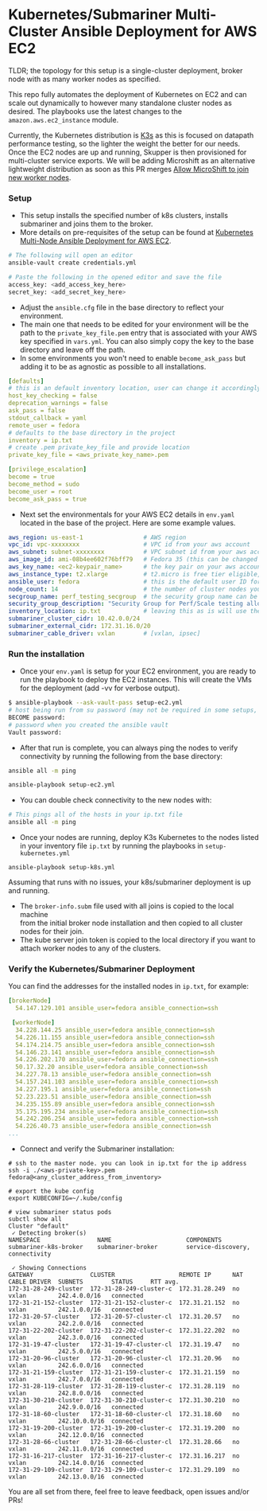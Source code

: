 # Kubernetes/Submariner Multi-Cluster Ansible Deployment for AWS EC2

TLDR; the topology for this setup is a single-cluster deployment, broker node with as many worker nodes as specified.

This repo fully automates the deployment of Kubernetes on EC2 and can scale out dynamically to however
many standalone cluster nodes as desired. The playbooks use the latest changes to the `amazon.aws.ec2_instance` module.

Currently, the Kubernetes distribution is [K3s](https://github.com/k3s-io/k3s) as this is focused on datapath
performance testing, so the lighter the weight the better for our needs. Once the EC2 nodes are up and running, Skupper is 
then provisioned for multi-cluster service exports. We will be adding Microshift as an alternative lightweight 
distribution as soon as this PR merges [Allow MicroShift to join new worker nodes](https://github.com/redhat-et/microshift/pull/471).

### Setup

- This setup installs the specified number of k8s clusters, installs submariner and joins them to the broker.
- More details on pre-requisites of the setup can be found at [Kubernetes Multi-Node Ansible Deployment for AWS EC2](https://github.com/nerdalert/aws-ansible-kubernetes/blob/main/README.md).

```sh
# The following will open an editor
ansible-vault create credentials.yml

# Paste the following in the opened editor and save the file
access_key: <add_access_key_here>
secret_key: <add_secret_key_here>
```

- Adjust the `ansible.cfg` file in the base directory to reflect your environment.
- The main one that needs to be edited for your environment will be the path to the
  `private_key_file.pem` entry that is associated with your AWS key specified in `vars.yml`.
  You can also simply copy the key to the base directory and leave off the path.
- In some environments you won't need to enable `become_ask_pass` but adding it to be as
  agnostic as possible to all installations.

```yaml
[defaults]
# this is an default inventory location, user can change it accordingly
host_key_checking = false
deprecation_warnings = false
ask_pass = false
stdout_callback = yaml
remote_user = fedora
# defaults to the base directory in the project
inventory = ip.txt
# create .pem private_key_file and provide location
private_key_file = <aws_private_key_name>.pem

[privilege_escalation]
become = true
become_method = sudo
become_user = root
become_ask_pass = true
```

- Next set the environmentals for your AWS EC2 details in `env.yaml` located in the base
  of the project. Here are some example values.

```yaml
aws_region: us-east-1                 # AWS region
vpc_id: vpc-xxxxxxxx                  # VPC id from your aws account
aws_subnet: subnet-xxxxxxxx           # VPC subnet id from your aws account
aws_image_id: ami-08b4ee602f76bff79   # Fedora 35 (this can be changed to most any Linux distro)
aws_key_name: <ec2-keypair_name>      # the key pair on your aws account to use
aws_instance_type: t2.xlarge          # t2.micro is free tier eligible, but you can use any type to scale up, more examples [t2.large, t2.xlarge, t2.2xlarge]
ansible_user: fedora                  # this is the default user ID for your AMI image. Example, AWS AMI is ec2-user etc
node_count: 14                        # the number of cluster nodes you want to deploy
secgroup_name: perf_testing_secgroup  # the security group name can be an existing group or else it will be created by the playbook
security_group_description: "Security Group for Perf/Scale testing allowing ssh ingress"
inventory_location: ip.txt            # leaving this as is will use the ip.txt file in the base directory
submariner_cluster_cidr: 10.42.0.0/24
submariner_external_cidr: 172.31.16.0/20
submariner_cable_driver: vxlan        # [vxlan, ipsec]
```

### Run the installation

- Once your `env.yaml` is setup for your EC2 environment, you are ready to run the playbook to deploy the EC2 instances.
  This will create the VMs for the deployment (add -vv for verbose output).

```sh
$ ansible-playbook --ask-vault-pass setup-ec2.yml
# host being run from su password (may not be required in some setups, can disable in ansible.cfg)
BECOME password:
# password when you created the ansible vault
Vault password:
```

- After that run is complete, you can always ping the nodes to verify connectivity by running the following from the base directory:

```sh
ansible all -m ping
```

```sh
ansible-playbook setup-ec2.yml
```

- You can double check connectivity to the new nodes with:

```sh
# This pings all of the hosts in your ip.txt file 
ansible all -m ping
```

- Once your nodes are running, deploy K3s Kubernetes to the nodes listed in your inventory file `ip.txt` by running the playbooks in `setup-kubernetes.yml`

```
ansible-playbook setup-k8s.yml
```

Assuming that runs with no issues, your k8s/submariner deployment is up and running.
- The `broker-info.subm` file used with all joins is copied to the local machine  
from the initial broker node installation and then copied to all cluster nodes for 
their join.
- The kube server join token is copied to the local directory if you want to attach
worker nodes to any of the clusters.

### Verify the Kubernetes/Submariner Deployment

You can find the addresses for the installed nodes in `ip.txt`, for example:

```yaml
[brokerNode]
  54.147.129.101 ansible_user=fedora ansible_connection=ssh

 [workerNode]
  34.228.144.25 ansible_user=fedora ansible_connection=ssh
  54.226.11.155 ansible_user=fedora ansible_connection=ssh
  54.174.214.75 ansible_user=fedora ansible_connection=ssh
  54.146.23.141 ansible_user=fedora ansible_connection=ssh
  54.226.202.170 ansible_user=fedora ansible_connection=ssh
  50.17.32.20 ansible_user=fedora ansible_connection=ssh
  34.227.78.13 ansible_user=fedora ansible_connection=ssh
  54.157.241.103 ansible_user=fedora ansible_connection=ssh
  34.227.195.1 ansible_user=fedora ansible_connection=ssh
  52.23.223.51 ansible_user=fedora ansible_connection=ssh
  34.235.155.89 ansible_user=fedora ansible_connection=ssh
  35.175.195.234 ansible_user=fedora ansible_connection=ssh
  54.242.206.254 ansible_user=fedora ansible_connection=ssh
  54.226.40.73 ansible_user=fedora ansible_connection=ssh
...

```

- Connect and verify the Submariner installation:

```
# ssh to the master node. you can look in ip.txt for the ip address
ssh -i ./<aws-private-key>.pem  fedora@<any_cluster_address_from_inventory>

# export the kube config
export KUBECONFIG=~/.kube/config

# view submariner status pods
subctl show all
Cluster "default"
 ✓ Detecting broker(s)
NAMESPACE                NAME                     COMPONENTS
submariner-k8s-broker    submariner-broker        service-discovery, connectivity

 ✓ Showing Connections
GATEWAY                CLUSTER                  REMOTE IP      NAT  CABLE DRIVER  SUBNETS        STATUS     RTT avg.
172-31-28-249-cluster  172-31-28-249-cluster-c  172.31.28.249  no   vxlan         242.4.0.0/16   connected
172-31-21-152-cluster  172-31-21-152-cluster-c  172.31.21.152  no   vxlan         242.1.0.0/16   connected
172-31-20-57-cluster   172-31-20-57-cluster-cl  172.31.20.57   no   vxlan         242.2.0.0/16   connected
172-31-22-202-cluster  172-31-22-202-cluster-c  172.31.22.202  no   vxlan         242.3.0.0/16   connected
172-31-19-47-cluster   172-31-19-47-cluster-cl  172.31.19.47   no   vxlan         242.5.0.0/16   connected
172-31-20-96-cluster   172-31-20-96-cluster-cl  172.31.20.96   no   vxlan         242.6.0.0/16   connected
172-31-21-159-cluster  172-31-21-159-cluster-c  172.31.21.159  no   vxlan         242.7.0.0/16   connected
172-31-28-119-cluster  172-31-28-119-cluster-c  172.31.28.119  no   vxlan         242.8.0.0/16   connected
172-31-30-210-cluster  172-31-30-210-cluster-c  172.31.30.210  no   vxlan         242.9.0.0/16   connected
172-31-18-60-cluster   172-31-18-60-cluster-cl  172.31.18.60   no   vxlan         242.10.0.0/16  connected
172-31-19-200-cluster  172-31-19-200-cluster-c  172.31.19.200  no   vxlan         242.12.0.0/16  connected
172-31-28-66-cluster   172-31-28-66-cluster-cl  172.31.28.66   no   vxlan         242.11.0.0/16  connected
172-31-16-217-cluster  172-31-16-217-cluster-c  172.31.16.217  no   vxlan         242.14.0.0/16  connected
172-31-29-109-cluster  172-31-29-109-cluster-c  172.31.29.109  no   vxlan         242.13.0.0/16  connected
```

You are all set from there, feel free to leave feedback, open issues and/or PRs!
